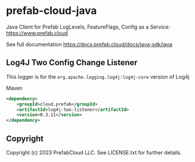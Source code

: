 # prefab-cloud-java
Java Client for Prefab LogLevels, FeatureFlags, Config as a Service: https://www.prefab.cloud

See full documentation https://docs.prefab.cloud/docs/java-sdk/java

## Log4J Two Config Change Listener

This logger is for the `org.apache.logging.log4j:log4j-core` version of Log4j

Maven
```xml
<dependency>
    <groupId>cloud.prefab</groupId>
    <artifactId>log4j-two-listener</artifactId>
    <version>0.3.11</version>
</dependency>
```

## Copyright

Copyright (c) 2023 PrefabCloud LLC. See LICENSE.txt for further details.
